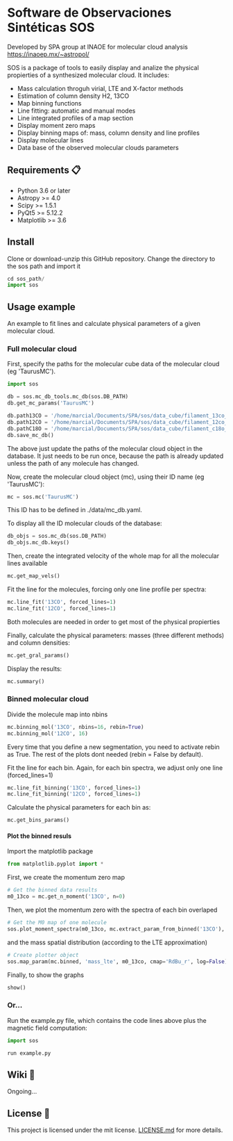 # Software de Observaciones Sintéticas SOS

Developed by SPA group at INAOE for molecular cloud analysis
https://inaoep.mx/~astropol/

SOS is a package of tools to easily display and analize the physical propierties of a synthesized molecular cloud. 
It includes:
- Mass calculation throguh virial, LTE and X-factor methods
- Estimation of column density H2, 13CO
- Map binning functions
- Line fitting: automatic and manual modes 
- Line integrated profiles of a map section
- Display moment zero maps
- Display binning maps of: mass, column density and line profiles
- Display molecular lines
- Data base of the observed molecular clouds parameters

## Requirements 📋

- Python 3.6 or later
- Astropy >= 4.0
- Scipy >= 1.5.1
- PyQt5 >= 5.12.2
- Matplotlib >= 3.6

## Install

Clone or download-unzip this GitHub repository. Change the directory to the sos path and import it

```python
cd sos_path/
import sos
```
## Usage example

An example to fit lines and calculate physical parameters of a given molecular cloud.

### Full molecular cloud

First, specify the paths for the molecular cube data of the molecular cloud (eg 'TaurusMC'). 

```python
import sos

db = sos.mc_db_tools.mc_db(sos.DB_PATH)
db.get_mc_params('TaurusMC')

db.path13CO = '/home/marcial/Documents/SPA/sos/data_cube/filament_13co_YZ_Jansky-per-px.fits'
db.path12CO = '/home/marcial/Documents/SPA/sos/data_cube/filament_12co_YZ_Jansky-per-px.fits'
db.pathC18O = '/home/marcial/Documents/SPA/sos/data_cube/filament_c18o_YZ_Jansky-per-px.fits'
db.save_mc_db()
```

The above just update the paths of the molecular cloud object in the database. It just needs to be run once, because the path is already updated unless the path of any molecule has changed.

Now, create the molecular cloud object (mc), using their ID name (eg 'TaurusMC'):

```python
mc = sos.mc('TaurusMC')
```
This ID has to be defined in ./data/mc_db.yaml.

To display all the ID molecular clouds of the database:

```python
db_objs = sos.mc_db(sos.DB_PATH) 
db_objs.mc_db.keys()
```

Then, create the integrated velocity of the whole map for all the molecular lines available

```python
mc.get_map_vels()
```

Fit the line for the molecules, forcing only one line profile per spectra:

```python
mc.line_fit('13CO', forced_lines=1)
mc.line_fit('12CO', forced_lines=1)
```
Both molecules are needed in order to get most of the physical propierties

Finally, calculate the physical parameters: masses (three different methods) and column densities:

```python
mc.get_gral_params()
```

Display the results:

```python
mc.summary()
```

### Binned molecular cloud

Divide the molecule map into nbins 

```python
mc.binning_mol('13CO', nbins=16, rebin=True)
mc.binning_mol('12CO', 16)
```

Every time that you define a new segmentation, you need to activate rebin as True. The rest of the plots dont needed (rebin = False by default).

Fit the line for each bin. Again, for each bin spectra, we adjust only one line (forced_lines=1)

```python
mc.line_fit_binning('13CO', forced_lines=1)
mc.line_fit_binning('12CO', forced_lines=1)
```

Calculate the physical parameters for each bin as:

```python
mc.get_bins_params()
```

#### Plot the binned resuls

Import the matplotlib package

```python
from matplotlib.pyplot import *
```

First, we create the momentum zero map

```python
# Get the binned data results
m0_13co = mc.get_n_moment('13CO', n=0)
```

Then, we plot the momentum zero with the spectra of each bin overlaped

```python
# Get the M0 map of one molecule
sos.plot_moment_spectra(m0_13co, mc.extract_param_from_binned('13CO'), label=True)
```
and the mass spatial distribution (according to the LTE approximation)

```python
# Create plotter object
sos.map_param(mc.binned, 'mass_lte', m0_13co, cmap='RdBu_r', log=False)
```

Finally, to show the graphs

```python
show()
```

### Or...

Run the example.py file, which contains the code lines above plus the magnetic field computation:

```python
import sos

run example.py
```

## Wiki 📖

Ongoing...

## License 📄

This project is licensed under the mit license. [LICENSE.md](LICENSE.md) for more details.

